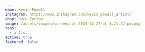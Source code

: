 ```yaml
---
name: Kevin Powell
instagram: https://www.instagram.com/kevin_powell_artist/
shop: Hero Tattoo
image: /assets/images/screenshot-2024-12-27-at-1.21.22-pm.png
tags:
  - artist
active: true
featured: false
---
```

